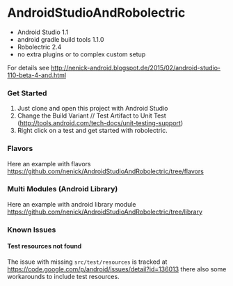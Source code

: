 # AndroidStudioAndRobolectric

- Android Studio 1.1
- android gradle build tools 1.1.0
- Robolectric 2.4
- no extra plugins or to complex custom setup

For details see http://nenick-android.blogspot.de/2015/02/android-studio-110-beta-4-and.html

### Get Started
1. Just clone and open this project with Android Studio
2. Change the Build Variant // Test Artifact to Unit Test (http://tools.android.com/tech-docs/unit-testing-support)
3. Right click on a test and get started with robolectric.

### Flavors
Here an example with flavors https://github.com/nenick/AndroidStudioAndRobolectric/tree/flavors

### Multi Modules (Android Library)
Here an example with android library module https://github.com/nenick/AndroidStudioAndRobolectric/tree/library

### Known Issues
#### Test resources not found

The issue with missing `src/test/resources` is tracked at https://code.google.com/p/android/issues/detail?id=136013 there also some workarounds to include test resources.
